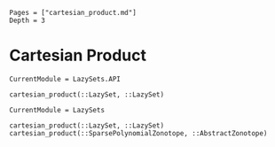 ```@contents
Pages = ["cartesian_product.md"]
Depth = 3
```

# Cartesian Product

```@meta
CurrentModule = LazySets.API
```

```@docs; canonical=false
cartesian_product(::LazySet, ::LazySet)
```

```@meta
CurrentModule = LazySets
```

```@docs
cartesian_product(::LazySet, ::LazySet)
cartesian_product(::SparsePolynomialZonotope, ::AbstractZonotope)
```
